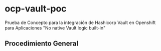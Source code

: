 # ocp-vault-poc
 Prueba de Concepto para la integración de Hashicorp Vault en Openshift para Aplicaciones "No native Vault logic built-in"

## Procedimiento General